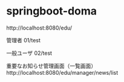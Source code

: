 # springboot-doma

http://localhost:8080/edu/


管理者
01/test

一般ユーザ
02/test

重要なお知らせ管理画面（一覧画面）
http://localhost:8080/edu/manager/news/list
